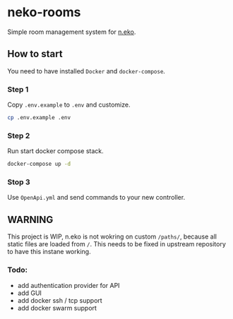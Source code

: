 # neko-rooms

Simple room management system for [n.eko](https://github.com/m1k1o/neko).

## How to start

You need to have installed `Docker` and `docker-compose`.

### Step 1

Copy `.env.example` to `.env` and customize.

```bash
cp .env.example .env
```

### Step 2

Run start docker compose stack.

```bash
docker-compose up -d
```

### Stop 3

Use `OpenApi.yml` and send commands to your new controller.

## WARNING

This project is WIP, n.eko is not wokring on custom `/paths/`, because all static files are loaded from `/`. This needs to be fixed in upstream repository to have this instane working.

### Todo:
 - add authentication provider for API
 - add GUI
 - add docker ssh / tcp support
 - add docker swarm support
